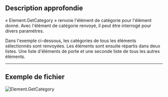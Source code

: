 ## Description approfondie
« Element.GetCategory » renvoie l'élément de catégorie pour l'élément donné. Avec l'élément de catégorie renvoyé, il peut être interrogé pour divers paramètres.

Dans l'exemple ci-dessous, les catégories de tous les éléments sélectionnés sont renvoyées. Les éléments sont ensuite répartis dans deux listes. Une liste d'éléments de porte et une seconde liste de tous les autres éléments.
___
## Exemple de fichier

![Element.GetCategory](./Revit.Elements.Element.GetCategory_img.jpg)
